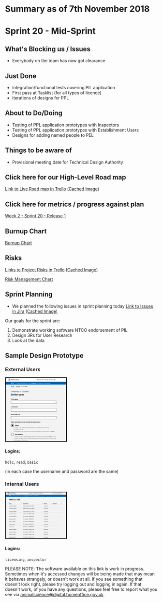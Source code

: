 # Summary as of 7th November 2018

# Sprint 20 - Mid-Sprint
 
## What's Blocking us / Issues
* Everybody on the team has now got clearance 
 
## Just Done
* Integration/functional tests covering PIL application
* First pass at Tasklist (for all types of licence)
* Iterations of designs for PPL

## About to Do/Doing
* Testing of PPL application prototypes with Inspectors
* Testing of PPL application prototypes with Establishment Users
* Designs for adding named people to PEL

## Things to be aware of
* Provisional meeting date for Technical Design Authority 
 
## Click here for our High-Level Road map
[Link to Live Road map in Trello](https://trello.com/b/gDQdE01u/asl-roadmap)    [\(Cached Image\)](graphs/ASLRoadMap07112018.jpg)

## Click here for metrics / progress against plan
[Week 2 - Sprint 20 - Release 1](graphs/progress07112018.png)

## Burnup Chart
[Burnup Chart](burnup07112018.md)

## Risks
[Links to Project Risks in Trello](https://trello.com/b/VuFuCL7t/risk-register-and-kpis-asl-delivery)    [\(Cached Image\)](graphs/ASLRiskRegister07112018.jpg)

[Risk Management Chart](graphs/risk07112018.png)

## Sprint Planning
* We planned the following issues in sprint planning today [Link to Issues in Jira](https://jira.digital.homeoffice.gov.uk/secure/RapidBoard.jspa?rapidView=261)    [\(Cached Image\)](graphs/sprint07112018.png)

Our goals for the sprint are:
1. Demonstrate working software NTCO endorsement of PIL 
2. Design 3Rs for User Research 
3. Look at the data

## Sample Design Prototype
### External Users
<a href="https://public-ui.preprod.asl.homeoffice.gov.uk/"><img src="graphs/proto1_07112018.png" alt="HTML5 Icon" width="200" style="border:2px solid black"></a>
#### Logins:
`holc`, `read`, `basic`

(in each case the username and password are the same)
### Internal Users
<a href="https://internal-ui.preprod.asl.homeoffice.gov.uk/"><img src="graphs/proto2_07112018.png" alt="HTML5 Icon" width="200" style="border:2px solid black"></a>
#### Logins:
`licensing`, `inspector`

PLEASE NOTE:
The software available on this link is work in progress. Sometimes when it's accessed changes will be being made that may mean it behaves strangely, or doesn't work at all. If you see something that doesn't look right, please try logging out and logging in again.  If that doesn't work, of you have any questions, please feel free to report what you see via [animalscience@digital.homeoffice.gov.uk](animalscience@digital.homeoffice.gov.uk).
